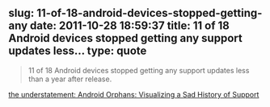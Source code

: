 slug: 11-of-18-android-devices-stopped-getting-any
date: 2011-10-28 18:59:37
title: 11 of 18 Android devices stopped getting any support updates less...
type: quote
---

> 11 of 18 Android devices stopped getting any support updates less than a year after release.

[the understatement: Android Orphans: Visualizing a Sad History of Support](http://theunderstatement.com/post/11982112928/android-orphans-visualizing-a-sad-history-of-support)
